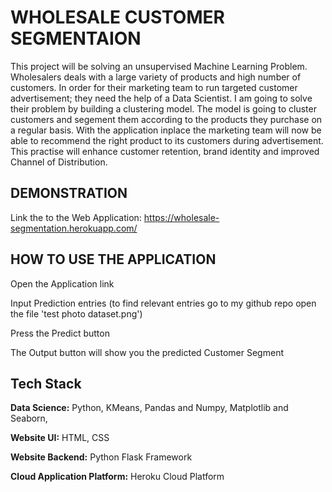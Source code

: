 
# WHOLESALE CUSTOMER SEGMENTAION

This project will be solving an unsupervised Machine Learning Problem. Wholesalers deals with a large variety of products and high number of customers. In order for their marketing team to run targeted customer advertisement; they need the help of a Data Scientist. I am going to solve their problem by building a clustering model. The model is going to cluster customers and segement them according to the products they purchase on a regular basis. With the application inplace the marketing team will now be able to recommend the right product to its customers during advertisement. This practise will enhance customer retention, brand identity and improved Channel of Distribution.
## DEMONSTRATION

Link the to the Web Application: https://wholesale-segmentation.herokuapp.com/



## HOW TO USE THE APPLICATION

Open the Application link

Input Prediction entries (to find relevant entries go to my github repo open the file 'test photo dataset.png')

Press the Predict button

The Output button will show you the predicted Customer Segment
## Tech Stack

**Data Science:** Python, KMeans, Pandas and Numpy, Matplotlib and Seaborn,

**Website UI:** HTML, CSS

**Website Backend:** Python Flask Framework

**Cloud Application Platform:** Heroku Cloud Platform




